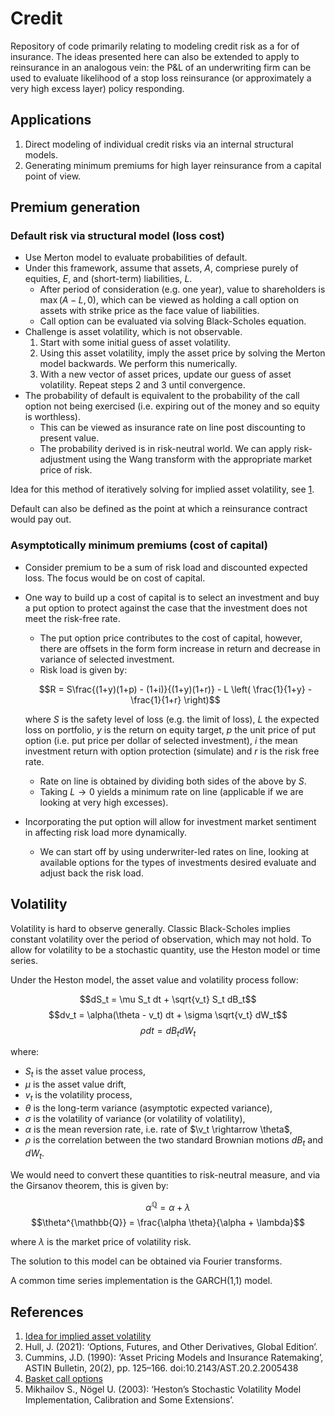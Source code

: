 # Credit

Repository of code primarily relating to modeling credit risk as a for of insurance. The ideas presented here can also be extended to apply to reinsurance in an analogous vein: the P&L of an underwriting firm can be used to evaluate likelihood of a stop loss reinsurance (or approximately a very high excess layer) policy responding.

## Applications

1. Direct modeling of individual credit risks via an internal structural models.
2. Generating minimum premiums for high layer reinsurance from a capital point of view.

## Premium generation

### Default risk via structural model (loss cost)

- Use Merton model to evaluate probabilities of default.
- Under this framework, assume that assets, $A$, compriese purely of equities, $E$, and (short-term) liabilities, $L$.
    - After period of consideration (e.g. one year), value to shareholders is $\max(A-L, 0)$, which can be viewed as holding a call option on assets with strike price as the face value of liabilities.
    - Call option can be evaluated via solving Black-Scholes equation.
- Challenge is asset volatility, which is not observable.
    1. Start with some initial guess of asset volatility.
    2. Using this asset volatility, imply the asset price by solving the Merton model backwards. We perform this numerically.
    3. With a new vector of asset prices, update our guess of asset volatility. Repeat steps 2 and 3 until convergence.
- The probability of default is equivalent to the probability of the call option not being exercised (i.e. expiring out of the money and so equity is worthless).
    - This can be viewed as insurance rate on line post discounting to present value.
    - The probability derived is in risk-neutral world. We can apply risk-adjustment using the Wang transform with the appropriate market price of risk.

Idea for this method of iteratively solving for implied asset volatility, see [1](#references).

Default can also be defined as the point at which a reinsurance contract would pay out.

### Asymptotically minimum premiums (cost of capital)

- Consider premium to be a sum of risk load and discounted expected loss. The focus would be on cost of capital.
- One way to build up a cost of capital is to select an investment and buy a put option to protect against the case that the investment does not meet the risk-free rate.
    - The put option price contributes to the cost of capital, however, there are offsets in the form form increase in return and decrease in variance of selected investment.
    - Risk load is given by:

    $$R = S\frac{(1+y)(1+p) - (1+i)}{(1+y)(1+r)} - L \left( \frac{1}{1+y} - \frac{1}{1+r} \right)$$

    where $S$ is the safety level of loss (e.g. the limit of loss), $L$ the expected loss on portfolio, $y$ is the return on equity target, $p$ the unit price of put option (i.e. put price per dollar of selected investment), $i$ the mean investment return with option protection (simulate) and $r$ is the risk free rate.

    - Rate on line is obtained by dividing both sides of the above by $S$.
    - Taking $L \rightarrow 0$ yields a minimum rate on line (applicable if we are looking at very high excesses).
- Incorporating the put option will allow for investment market sentiment in affecting risk load more dynamically.
    - We can start off by using underwriter-led rates on line, looking at available options for the types of investments desired evaluate and adjust back the risk load.

## Volatility

Volatility is hard to observe generally. Classic Black-Scholes implies constant volatility over the period of observation, which may not hold. To allow for volatility to be a stochastic quantity, use the Heston model or time series. 

Under the Heston model, the asset value and volatility process follow:

$$dS_t = \mu S_t dt + \sqrt{v_t} S_t dB_t$$
$$dv_t = \alpha(\theta - v_t) dt + \sigma \sqrt{v_t} dW_t$$
$$\rho dt = dB_t dW_t$$

where:

- $S_t$ is the asset value process,
- $\mu$ is the asset value drift,
- $v_t$ is the volatility process,
- $\theta$ is the long-term variance (asymptotic expected variance),
- $\sigma$ is the volatility of variance (or volatility of volatility),
- $\alpha$ is the mean reversion rate, i.e. rate of $\v_t \rightarrow \theta$,
- $\rho$ is the correlation between the two standard Brownian motions $dB_t$ and $dW_t$.

We would need to convert these quantities to risk-neutral measure, and via the Girsanov theorem, this is given by:

$$\alpha^{\mathbb{Q}} = \alpha + \lambda$$
$$\theta^{\mathbb{Q}} = \frac{\alpha \theta}{\alpha + \lambda}$$

where $\lambda$ is the market price of volatility risk.

The solution to this model can be obtained via Fourier transforms.

A common time series implementation is the GARCH(1,1) model.

## References

1. [Idea for implied asset volatility](https://www.bradfordlynch.com/blog/2017/05/20/ProbabilityOfDefault.html)
2. Hull, J. (2021): ‘Options, Futures, and Other Derivatives, Global Edition’.
3. Cummins, J.D. (1990): ‘Asset Pricing Models and Insurance Ratemaking’, ASTIN Bulletin, 20(2), pp. 125–166. doi:10.2143/AST.20.2.2005438
4. [Basket call options](https://quant.stackexchange.com/questions/57235/do-basket-options-have-a-closed-form-valuation-formula)
5. Mikhailov S., Nögel U. (2003): ‘Heston’s Stochastic Volatility Model Implementation, Calibration and Some Extensions’.
